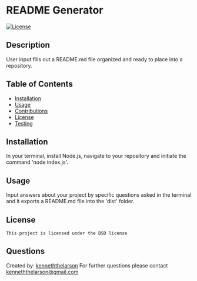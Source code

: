 # README Generator

  [![License](https://img.shields.io/badge/License-BSD%203--Clause-blue.svg)](https://opensource.org/licenses/BSD-3-Clause)

  ## Description
  User input fills out a README.md file organized and ready to place into a repository.

  ## Table of Contents
  * [Installation](#installation)
  * [Usage](#usage)
  * [Contributions](#contributions)
  * [License](#license)
  * [Testing](#testing)
  
  ## Installation
  In your terminal, install Node.js, navigate to your repository and initiate the command 'node index.js'.

  ## Usage
  Input answers about your project by specific questions asked in the terminal and it exports a README.md file into the 'dist' folder.

  

  ## License
    This project is licensed under the BSD license

  

  ## Questions
  Created by: [kenneththelarson](https://github.com/kenneththelarson)
  For further questions please contact [kenneththelarson@gmail.com](mailto:kenneththelarson@gmail.com)

